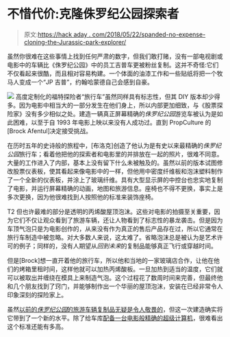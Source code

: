 # 不惜代价:克隆侏罗纪公园探索者

> 原文:[https://hack aday . com/2018/05/22/spanded-no-expense-cloning-the-Jurassic-park-explorer/](https://hackaday.com/2018/05/22/spared-no-expense-cloning-the-jurassic-park-explorer/)

虽然你很难在这些事情上找到任何严肃的数字，但我们敢打赌，没有一部电视剧或电影中的车辆比《侏罗纪公园》中的员工吉普车更被粉丝复制。这并不奇怪:它们不仅看起来很酷，而且相对容易构建。一个体面的油漆工作和一些贴纸将把一个牧马人变成一个“JP 吉普”，约翰哈蒙德自己会感到自豪。

[![](../Images/0db473065f7953d2edb60897ecf63495.png)](https://hackaday.com/wp-content/uploads/2018/05/jptour_detail1.jpg) 高度定制化的福特探险者“旅行车”虽然同样具有标志性，但其 DIY 版本却少得多。因为电影中相当大的一部分发生在他们身上，所以内部更加细致，与《股票探险家》没有多少相似之处。建造一辆真正屏幕精确的*侏罗纪公园*游览车被认为是如此困难，以至于自 1993 年电影上映以来没有人成功过。直到 PropCulture 的[Brock Afentul]决定接受挑战。

在历时五年的史诗般的旅程中，[布洛克]创造了他认为是有史以来最精确的*侏罗纪公园*旅行车；看着他把他的探索者和电影里的并排放在一起的照片，很难不同意。大量的工作进入了内部，基本上没有留下什么未被触及的。虽然以前的版本试图修改股票仪表板，使其看起来像电影中的一样，但他用中密度纤维板和泡沫塑料制作了一个全新的仪表板，并涂上了玻璃纤维。具有大型显示屏的中控台也忠实地复制了电影，并运行屏幕精确的动画，地图和旅游信息。座椅也不得不更换，事实上是多次更换，因为他很难找到人按照他的标准来装饰座椅。

T2 但也许最难的部分是透明的丙烯酸屋顶泡沫。这些对电影的拍摄至关重要，因为它们不仅让观众看到了旅游车辆，还让人物看到了标志性的暴龙袭击。但是因为车顶气泡只是为电影创作的，从来没有作为真正的售后产品存在过，所以它通常在旅行车制造中被忽略。对大多数人来说，这太难了。省略泡沫总是被认为是艺术许可的例子；同样的，没有人期望从*回到未来*的复制品能够真正飞行或穿越时间。

但是[Brock]想一直开着他的旅行车，所以他和当地的一家玻璃店合作，让他在他们的烤箱里租时间，这样他就可以加热丙烯酸板。一旦加热到适当的温度，它们就可以被取出并缠绕在模具上来制造气泡。这个过程花了数周时间来完善，但最终他和几个朋友找到了窍门，并能够制作出一个华丽的屋顶泡沫，安装在已经非常令人印象深刻的探险家上。

虽然[以前的*侏罗纪公园*的旅游车辆复制品无疑是令人敬畏的](https://hackaday.com/2016/01/28/ford-explorer-lives-again-as-a-jurassic-truck/)，但这一次建造确实将它带到了一个新的水平。除了给车库[配备一台电影般精确的超级计算机](https://hackaday.com/2011/06/12/rescuing-surplus-blinkenlights/)，很难看出这个标准还能有多高。
